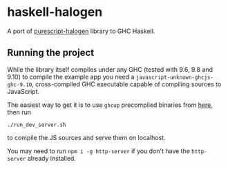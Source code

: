 # haskell-halogen

A port of [purescript-halogen](https://github.com/purescript-halogen/purescript-halogen/) library to GHC Haskell.

## Running the project

While the library itself compiles under any GHC (tested with 9.6, 9.8 and 9.10) to compile the example app you need a `javascript-unknown-ghcjs-ghc-9.10`, cross-compiled GHC executable capable of compiling sources to JavaScript.

The easiest way to get it is to use `ghcup` precompiled binaries from [here](https://www.haskell.org/ghcup/guide/#cross-support), then run

```
./run_dev_server.sh
```

to compile the JS sources and serve them on localhost. 

You may need to run `npm i -g http-server` if you don't have the `http-server` already installed.
